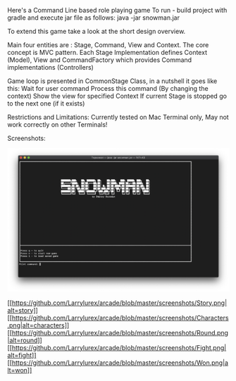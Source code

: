 Here's a Command Line based role playing game
To run - build project with gradle and execute jar file as follows:
java -jar snowman.jar

To extend this game take a look at the short design overview.

Main four entities are : Stage, Command, View and Context.
The core concept is MVC pattern. Each Stage Implementation defines Context (Model),
View and CommandFactory which provides Command implementations (Controllers)

Game loop is presented in CommonStage Class, in a nutshell it goes like this:
Wait for user command
Process this command (By changing the context)
Show the view for specified Context
If current Stage is stopped go to the next one (if it exists)

Restrictions and Limitations:
Currently tested on Mac Terminal only, May not work correctly on other Terminals!

Screenshots:

![alt=start](./screenshots/Start.png)

[[https://github.com/Larrylurex/arcade/blob/master/screenshots/Story.png|alt=story]]
[[https://github.com/Larrylurex/arcade/blob/master/screenshots/Characters.png|alt=characters]]
[[https://github.com/Larrylurex/arcade/blob/master/screenshots/Round.png|alt=round]]
[[https://github.com/Larrylurex/arcade/blob/master/screenshots/Fight.png|alt=fight]]
[[https://github.com/Larrylurex/arcade/blob/master/screenshots/Won.png|alt=won]]
